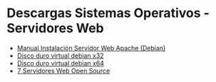 <!DOCTYPE html>
<html lang="es">
<head>
    <meta charset="UTF-8">
    <meta name="viewport" content="width=device-width, initial-scale=1.0">
    <meta http-equiv="X-UA-Compatible" content="ie=edge">
</head>
<body>
    <h1>Descargas Sistemas Operativos - Servidores Web</h1>
    <ul>
        <li>
            <a href="https://github.com/daesnorey/utad-so-lab/raw/master/files/ManualInstalacionServidorWebApacheConPHP.pdf" download="ManualInstalacionServidorWebApacheConPHP.pdf">
                Manual Instalación Servidor Web Apache (Debian)
            </a>
        </li>
        <li>
            <a href="https://drive.google.com/file/d/1Xk3_4WR1e-JbTdeFE4IgT4_5qXOf0tkj/view" download="debian web server x32.ova">
                Disco duro virtual debian x32
            </a>
        </li>
        <li>
            <a href="files/debian web server x64.ova" download="debian web server x64.ova">
                Disco duro virtual debian x64
            </a>
        </li>
        <li>
            <a href="https://geekflare.com/open-source-web-servers/" rel="noopener noreferrer">
                7 Servidores Web Open Source
            </a>
        </li>
    </ul>
</body>
</html>